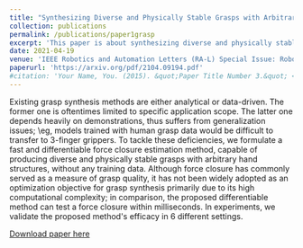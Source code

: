 ```yaml
---
title: "Synthesizing Diverse and Physically Stable Grasps with Arbitrary Hand Structures using Differentiable Force Closure Estimator"
collection: publications
permalink: /publications/paper1grasp
excerpt: 'This paper is about synthesizing diverse and physically stable grasps via force closure.'
date: 2021-04-19
venue: 'IEEE Robotics and Automation Letters (RA-L) Special Issue: Robotic Grasping and Manipulation Challenges and Progress'
paperurl: 'https://arxiv.org/pdf/2104.09194.pdf'
#citation: 'Your Name, You. (2015). &quot;Paper Title Number 3.&quot; <i>Journal 1</i>. 1(3).'
---
```

Existing grasp synthesis methods are either analytical or data-driven. The former one is oftentimes limited to specific application scope. The latter one depends heavily on demonstrations, thus suffers from generalization issues; \eg, models trained with human grasp data would be difficult to transfer to 3-finger grippers. To tackle these deficiencies, we formulate a fast and differentiable force closure estimation method, capable of producing diverse and physically stable grasps with arbitrary hand structures, without any training data. Although force closure has commonly served as a measure of grasp quality, it has not been widely adopted as an optimization objective for grasp synthesis primarily due to its high computational complexity; in comparison, the proposed differentiable method can test a force closure within milliseconds. In experiments, we validate the proposed method's efficacy in 6 different settings.

[Download paper here](https://arxiv.org/pdf/2104.09194.pdf)
